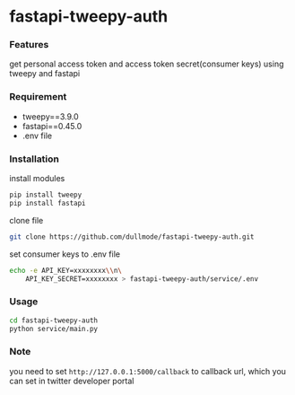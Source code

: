 # fastapi-tweepy-auth 
 
### Features
get personal access token and access token secret(consumer keys) using tweepy and fastapi
 
### Requirement

* tweepy==3.9.0
* fastapi==0.45.0
* .env file

### Installation
install modules
```bash
pip install tweepy
pip install fastapi
```
clone file
```bash
git clone https://github.com/dullmode/fastapi-tweepy-auth.git
```
set consumer keys to .env file
```bash
echo -e API_KEY=xxxxxxxx\\n\
    API_KEY_SECRET=xxxxxxxx > fastapi-tweepy-auth/service/.env
```
 
### Usage
```bash
cd fastapi-tweepy-auth
python service/main.py
```
 
### Note
you need to set `http://127.0.0.1:5000/callback` to callback url, which you can set
in twitter developer portal 
